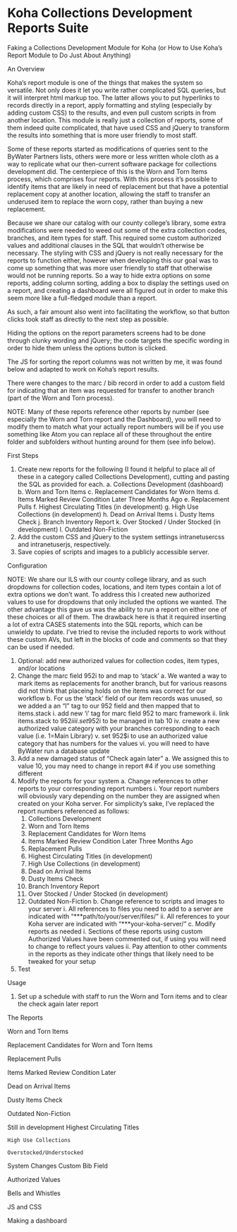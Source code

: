 # Koha Collections Development Reports Suite
Faking a Collections Development Module for Koha
(or How to Use Koha’s Report Module to Do Just About Anything)

An Overview

  Koha’s report module is one of the things that makes the system so versatile. Not only does it let you write rather complicated SQL queries, but it will interpret html markup too. The latter allows you to put hyperlinks to records directly in a report, apply formatting and styling (especially by adding custom CSS) to the results, and even pull custom scripts in from another location. This module is really just a collection of reports, some of them indeed quite complicated, that have used CSS and jQuery to transform the results into something that is more user friendly to most staff.

  Some of these reports started as modifications of queries sent to the ByWater Partners lists, others were more or less written whole cloth as a way to replicate what our then-current software package for collections development did. The centerpiece of this is the Worn and Torn Items process, which comprises four reports. With this process it’s possible to identify items that are likely in need of replacement but that have a potential replacement copy at another location, allowing the staff to transfer an underused item to replace the worn copy, rather than buying a new replacement.

  Because we share our catalog with our county college’s library, some extra modifications were needed to weed out some of the extra collection codes, branches, and item types for staff. This required some custom authorized values and additional clauses in the SQL that wouldn’t otherwise be necessary. The styling with CSS and jQuery is not really necessary for the reports to function either, however when developing this our goal was to come up something that was more user friendly to staff that otherwise would not be running reports. So a way to hide extra options on some reports, adding column sorting, adding a box to display the settings used on a report, and creating a dashboard were all figured out in order to make this seem more like a full-fledged module than a report.

  As such, a fair amount also went into facilitating the workflow, so that button clicks took staff as directly to the next step as possible.

  Hiding the options on the report parameters screens had to be done through clunky wording and jQuery; the code targets the specific wording in order to hide them unless the options button is clicked.

  The JS for sorting the report columns was not written by me, it was found below and adapted to work on Koha’s report results.


  There were changes to the marc / bib record in order to add a custom field for indicating that an item was requested for transfer to another branch (part of the Worn and Torn process).

  NOTE: Many of these reports reference other reports by number (see especially the Worn and Torn report and the Dashboard), you will need to modify them to match what your actually report numbers will be if you use something like Atom you can replace all of these throughout the entire folder and subfolders without hunting around for them (see info below).

First Steps

  1.	Create new reports for the following (I found it helpful to place all of these in a category called Collections Development), cutting and pasting the SQL as provided for each.
    a.	Collections Development (dashboard)
    b.	Worn and Torn Items
    c.	Replacement Candidates for Worn Items
    d.	Items Marked Review Condition Later Three Months Ago
    e.	Replacement Pulls
    f.	Highest Circulating Titles (in development)
    g.	High Use Collections (in development)
    h.	Dead on Arrival Items
    i.	Dusty Items Check
    j.	Branch Inventory Report
    k.	Over Stocked / Under Stocked (in development)
    l.	Outdated Non-Fiction
  2.	Add the custom CSS and jQuery to the system settings intranetusercss and intranetuserjs, respectively.
  3.	Save copies of scripts and images to a publicly accessible server.

Configuration

  NOTE: We share our ILS with our county college library, and as such dropdowns for collection codes, locations, and item types contain a lot of extra options we don’t want. To address this I created new authorized values to use for dropdowns that only included the options we wanted. The other advantage this gave us was the ability to run a report on either one of these choices or all of them. The drawback here is that it required inserting a lot of extra CASES statements into the SQL reports, which can be unwieldy to update. I’ve tried to revise the included reports to work without these custom AVs, but left in the blocks of code and comments so that they can be used if needed.

  1.	Optional: add new authorized values for collection codes, item types, and/or locations
  2.	Change the marc field 952i to and map to ‘stack’
    a.	We wanted a way to mark items as replacements for another branch, but for various reasons did not think that placeing holds on the items was correct for our workflow
    b.	For us the ‘stack’ field of our item records was unused, so we added a an “I” tag to our 952 field and then mapped that to items.stack
      i.	add new ‘i’ tag for marc field 952 to marc framework
      ii.	link items.stack to 952$i
      iii.	set 952$i to be managed in tab 10
      iv.	create a new authorized value category with your branches corresponding to each value (i.e. 1=Main Library)
      v.	set 952$i to use an authorized value category that has numbers for the values
      vi.	you will need to have ByWater run a database update
  3.	Add a new damaged status of “Check again later”
    a.	We assigned this to value 10, you may need to change in report #4 if you use something different
  4.	Modify the reports for your system
    a.	Change references to other reports to your corresponding report numbers
      i.	Your report numbers will obviously vary depending on the number they are assigned when created on your Koha server. For simplicity’s sake, I’ve replaced the report numbers referenced as follows:
        1.	Collections Development
        2.	Worn and Torn Items
        3.	Replacement Candidates for Worn Items
        4.	Items Marked Review Condition Later Three Months Ago
        5.	Replacement Pulls
        6.	Highest Circulating Titles (in development)
        7.	High Use Collections (in development)
        8.	Dead on Arrival Items
        9.	Dusty Items Check
        10.	Branch Inventory Report
        11.	Over Stocked / Under Stocked (in development)
        12.	Outdated Non-Fiction
    b.	Change reference to scripts and images to your server
      i.	All references to files you need to add to a server are indicated with “***path/to/your/server/files/”
      ii.	All references to your Koha server are indicated with “***your-koha-server/”
    c.	Modify reports as needed
      i.	Sections of these reports using custom Authorized Values have been commented out, if using you will need to change to reflect yours values
      ii.	Pay attention to other comments in the reports as they indicate other things that likely need to be tweaked for your setup
  5.	Test

Usage

  1.	Set up a schedule with staff to run the Worn and Torn items and to clear the check again later report


The Reports

  Worn and Torn Items

  Replacement Candidates for Worn and Torn Items

  Replacement Pulls

  Items Marked Review Condition Later


  Dead on Arrival Items

  Dusty Items Check

  Outdated Non-Fiction


  Still in development
    Highest Circulating Titles

    High Use Collections

    Overstocked/Understocked


System Changes
  Custom Bib Field

Authorized Values

Bells and Whistles

  JS and CSS

  Making a dashboard
